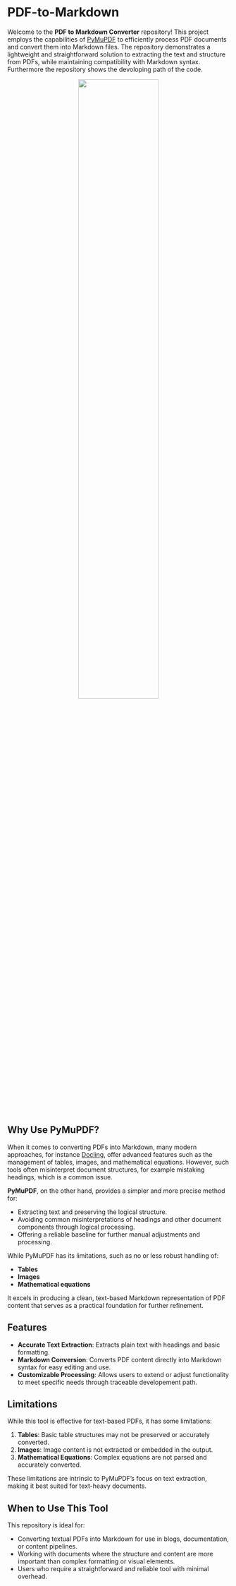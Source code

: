 # PDF-to-Markdown

Welcome to the **PDF to Markdown Converter** repository! This project employs the capabilities of [PyMuPDF](https://pymupdf.readthedocs.io/en/latest/) to efficiently process PDF documents and convert them into Markdown files. The repository demonstrates a lightweight and straightforward solution to extracting the text and structure from PDFs, while maintaining compatibility with Markdown syntax. Furthermore the repository shows the devoloping path of the code.
<p align="center">
<img src="https://github.com/user-attachments/assets/6d147971-5b58-4fb3-9ff0-469585eadf2f" width=60% align="center">
<p>
  
## Why Use PyMuPDF?

When it comes to converting PDFs into Markdown, many modern approaches, for instance [Docling](https://github.com/docling/docling), offer advanced features such as the management of tables, images, and mathematical equations. However, such tools often misinterpret document structures, for example mistaking headings, which is a common issue.

**PyMuPDF**, on the other hand, provides a simpler and more precise method for:

- Extracting text and preserving the logical structure.
- Avoiding common misinterpretations of headings and other document components through logical processing.
- Offering a reliable baseline for further manual adjustments and processing.

While PyMuPDF has its limitations, such as no or less robust handling of:

- **Tables**
- **Images**
- **Mathematical equations**

It excels in producing a clean, text-based Markdown representation of PDF content that serves as a practical foundation for further refinement.

## Features

- **Accurate Text Extraction**: Extracts plain text with headings and basic formatting.
- **Markdown Conversion**: Converts PDF content directly into Markdown syntax for easy editing and use.
- **Customizable Processing**: Allows users to extend or adjust functionality to meet specific needs through traceable developement path.

## Limitations

While this tool is effective for text-based PDFs, it has some limitations:

1. **Tables**: Basic table structures may not be preserved or accurately converted.
2. **Images**: Image content is not extracted or embedded in the output.
3. **Mathematical Equations**: Complex equations are not parsed and accurately converted.

These limitations are intrinsic to PyMuPDF’s focus on text extraction, making it best suited for text-heavy documents.

## When to Use This Tool

This repository is ideal for:

- Converting textual PDFs into Markdown for use in blogs, documentation, or content pipelines.
- Working with documents where the structure and content are more important than complex formatting or visual elements.
- Users who require a straightforward and reliable tool with minimal overhead.

